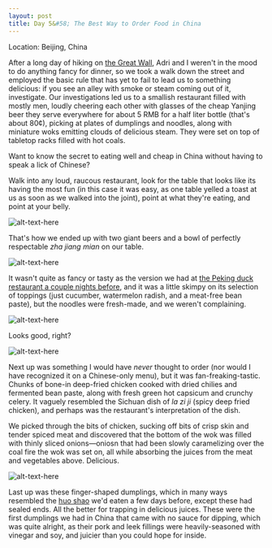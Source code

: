 ```yaml
---
layout: post
title: Day 5&#58; The Best Way to Order Food in China 
---
```


Location: Beijing, China

After a long day of hiking on <a href="http://kenjilopezalt.github.io/2014/06/20/do-indoor-voices-exist/">the Great Wall</a>, Adri and I weren't in the mood to do anything fancy for dinner, so we took a walk down the street and employed the basic rule that has yet to fail to lead us to something delicious: if you see an alley with smoke or steam coming out of it, investigate. Our investigations led us to a smallish restaurant filled with mostly men, loudly cheering each other with glasses of the cheap Yanjing beer they serve everywhere for about 5 RMB for a half liter bottle (that's about 80¢), picking at plates of dumplings and noodles, along with miniature woks emitting clouds of delicious steam. They were set on top of tabletop racks filled with hot coals.

Want to know the secret to eating well and cheap in China without having to speak a lick of Chinese? 

Walk into any loud, raucous restaurant, look for the table that looks like its having the most fun (in this case it was easy, as one table yelled a toast at us as soon as we walked into the joint), point at what they're eating, and point at your belly.

![alt-text-here](http://kenjilopezalt.github.io/images/20140620-beijing-zha-jiang-noodles-chicken-dumpling-/20140620-beijing-zha-jiang-noodles-chicken-dumpling-1.jpg "zhajiangmian!")

That's how we ended up with two giant beers and a bowl of perfectly respectable <em>zha jiang mian</em> on our table.

![alt-text-here](http://kenjilopezalt.github.io/images/20140620-beijing-zha-jiang-noodles-chicken-dumpling-/20140620-beijing-zha-jiang-noodles-chicken-dumpling-2.jpg "zhajiangmian 2")

It wasn't quite as fancy or tasty as the version we had at <a href="http://kenjilopezalt.github.io/2014/06/19/A-Foreigner%27s-Peking-Duck-Survival-Guide/">the Peking duck restaurant a couple nights before</a>, and it was a little skimpy on its selection of toppings (just cucumber, watermelon radish, and a meat-free bean paste), but the noodles were fresh-made, and we weren't complaining.

![alt-text-here](http://kenjilopezalt.github.io/images/20140620-beijing-zha-jiang-noodles-chicken-dumpling-/20140620-beijing-zha-jiang-noodles-chicken-dumpling-3.jpg "zhajiangmian 3")

Looks good, right?

![alt-text-here](http://kenjilopezalt.github.io/images/20140620-beijing-zha-jiang-noodles-chicken-dumpling-/20140620-beijing-zha-jiang-noodles-chicken-dumpling-5.jpg "chicken")

Next up was something I would have <em>never</em> thought to order (nor would I have recognized it on a Chinese-only menu), but it was fan-freaking-tastic. Chunks of bone-in deep-fried chicken cooked with dried chilies and fermented bean paste, along with fresh green hot capsicum and crunchy celery. It vaguely resembled the Sichuan dish of <em>la zi ji</em> (spicy deep fried chicken), and perhaps was the restaurant's interpretation of the dish.

We picked through the bits of chicken, sucking off bits of crisp skin and tender spiced meat and discovered that the bottom of the wok was filled with thinly sliced onions&mdash;oniosn that had been slowly caramelizing over the coal fire the wok was set on, all while absorbing the juices from the meat and vegetables above. Delicious.

![alt-text-here](http://kenjilopezalt.github.io/images/20140620-beijing-zha-jiang-noodles-chicken-dumpling-/20140620-beijing-zha-jiang-noodles-chicken-dumpling-6.jpg "dumplings")

Last up was these finger-shaped dumplings, which in many ways resembled the <a href="http://kenjilopezalt.github.io/2014/06/18/SO-MANY-DUMPLINGS/">huo shao</a> we'd eaten a few days before, except these had sealed ends. All the better for trapping in delicious juices. These were the first dumplings we had in China that came with no sauce for dipping, which was quite alright, as their pork and leek fillings were heavily-seasoned with vinegar and soy, and juicier than you could hope for inside.